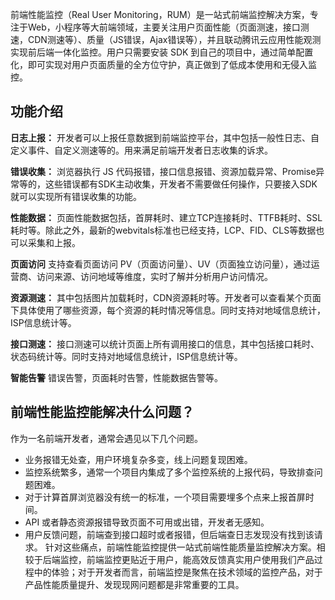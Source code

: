 ﻿
前端性能监控（Real User Monitoring，RUM）是一站式前端监控解决方案，专注于Web，小程序等大前端领域，主要关注用户页面性能（页面测速，接口测速，CDN测速等）、质量（JS错误，Ajax错误等），并且联动腾讯云应用性能观测实现前后端一体化监控。用户只需要安装 SDK 到自己的项目中，通过简单配置化，即可实现对用户页面质量的全方位守护，真正做到了低成本使用和无侵入监控。

## 功能介绍

**日志上报：**
开发者可以上报任意数据到前端监控平台，其中包括一般性日志、自定义事件、自定义测速等的。用来满足前端开发者日志收集的诉求。

**错误收集：**
浏览器执行 JS 代码报错，接口信息报错、资源加载异常、Promise异常等的，这些错误都有SDK主动收集，开发者不需要做任何操作，只要接入SDK就可以实现所有错误收集的功能。

**性能数据：**
页面性能数据包括，首屏耗时、建立TCP连接耗时、TTFB耗时、SSL耗时等。除此之外，最新的webvitals标准也已经支持，LCP、FID、CLS等数据也可以采集和上报。

**页面访问**
支持查看页面访问 PV（页面访问量）、UV（页面独立访问量），通过运营商、访问来源、访问地域等维度，实时了解并分析用户访问情况。

**资源测速：**
其中包括图片加载耗时，CDN资源耗时等。开发者可以查看某个页面下具体使用了哪些资源，每个资源的耗时情况等信息。同时支持对地域信息统计，ISP信息统计等。

**接口测速：**
接口测速可以统计页面上所有调用接口的信息，其中包括接口耗时、状态码统计等。同时支持对地域信息统计，ISP信息统计等。

**智能告警**
错误告警，页面耗时告警，性能数据告警等。

## 前端性能监控能解决什么问题？

作为一名前端开发者，通常会遇见以下几个问题。
- 业务报错无处查，用户环境复杂多变，线上问题复现困难。
- 监控系统繁多，通常一个项目内集成了多个监控系统的上报代码，导致排查问题困难。
- 对于计算首屏浏览器没有统一的标准，一个项目需要埋多个点来上报首屏时间。
- API 或者静态资源报错导致页面不可用或出错，开发者无感知。
- 用户反馈问题，前端查到接口超时或者报错，但后端查日志发现没有找到该请求。
针对这些痛点，前端性能监控提供一站式前端性能质量监控解决方案。相较于后端监控，前端监控更贴近于用户，能高效反馈真实用户使用我们产品过程中的体验；对于开发者而言，前端监控是聚焦在技术领域的监控产品，对于产品性能质量提升、发现现网问题都是非常重要的工具。
